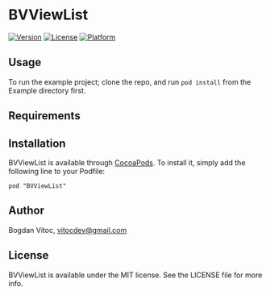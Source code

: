 # BVViewList

[![Version](https://img.shields.io/cocoapods/v/BVViewList.svg?style=flat)](http://cocoadocs.org/docsets/BVViewList)
[![License](https://img.shields.io/cocoapods/l/BVViewList.svg?style=flat)](http://cocoadocs.org/docsets/BVViewList)
[![Platform](https://img.shields.io/cocoapods/p/BVViewList.svg?style=flat)](http://cocoadocs.org/docsets/BVViewList)

## Usage

To run the example project; clone the repo, and run `pod install` from the Example directory first.

## Requirements

## Installation

BVViewList is available through [CocoaPods](http://cocoapods.org). To install
it, simply add the following line to your Podfile:

    pod "BVViewList"

## Author

Bogdan Vitoc, vitocdev@gmail.com

## License

BVViewList is available under the MIT license. See the LICENSE file for more info.


